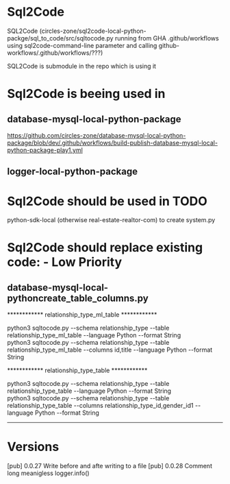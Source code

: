 # Sql2Code

SQL2Code (circles-zone/sql2code-local-python-packge/sql_to_code/src/sqltocode.py running from GHA .github/workflows using sql2code-command-line parameter and calling github-workflows/.github/workflows/???)

SQL2Code is submodule in the repo which is using it

# Sql2Code is beeing used in
## database-mysql-local-python-package
https://github.com/circles-zone/database-mysql-local-python-package/blob/dev/.github/workflows/build-publish-database-mysql-local-python-package-play1.yml

## logger-local-python-package

# Sql2Code should be used in TODO
python-sdk-local (otherwise real-estate-realtor-com) to create system.py

# Sql2Code should replace existing code: - Low Priority
## database-mysql-local-pythoncreate_table_columns.py 

************ relationship_type_ml_table ************

python3 sqltocode.py --schema relationship_type --table relationship_type_ml_table --language Python --format String  
python3 sqltocode.py --schema relationship_type --table relationship_type_ml_table --columns id,title --language Python --format String  

************ relationship_type_table ************

python3 sqltocode.py --schema relationship_type --table relationship_type_table --language Python --format String  
python3 sqltocode.py --schema relationship_type --table relationship_type_table --columns relationship_type_id,gender_id1 --language Python --format String  

------------------------------------------------------------------------------------------------------

# Versions
[pub] 0.0.27 Write before and afte writing to a file
[pub] 0.0.28 Comment long meanigless logger.info()